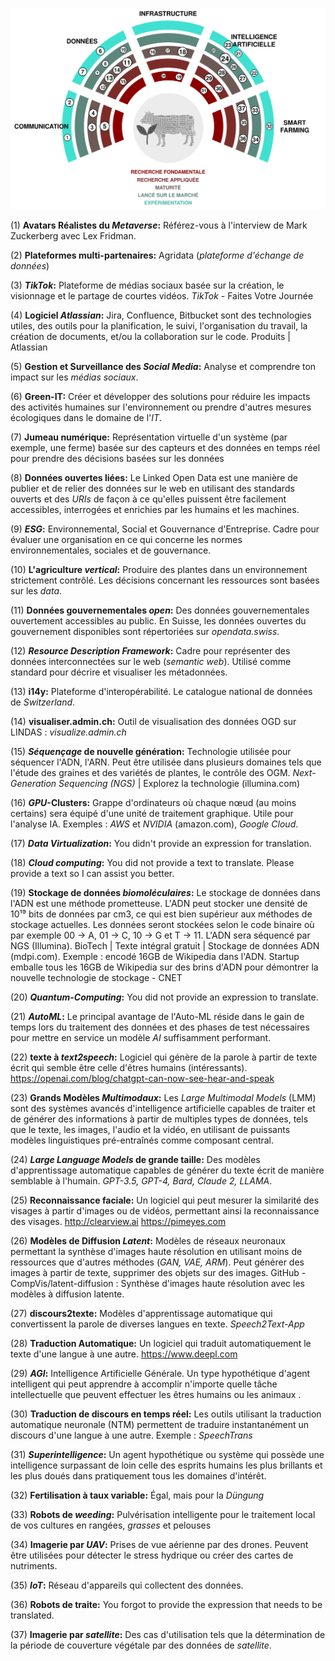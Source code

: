 ![](technology-radar.png)


(1) **Avatars Réalistes du *Metaverse*:** Référez-vous à l'interview de Mark Zuckerberg avec Lex Fridman.

(2) **Plateformes multi-partenaires:** Agridata (*plateforme d'échange de données*)

(3) ***TikTok*:** Plateforme de médias sociaux basée sur la création, le visionnage et le partage de courtes vidéos. *TikTok* - Faites Votre Journée

(4) **Logiciel *Atlassian*:** Jira, Confluence, Bitbucket sont des technologies utiles, des outils pour la planification, le suivi, l'organisation du travail, la création de documents, et/ou la collaboration sur le code. Produits | Atlassian

(5) **Gestion et Surveillance des *Social Media*:** Analyse et comprendre ton impact sur les *médias sociaux*.

(6) **Green-IT:** Créer et développer des solutions pour réduire les impacts des activités humaines sur l'environnement ou prendre d'autres mesures écologiques dans le domaine de l'*IT*.

(7) **Jumeau numérique:** Représentation virtuelle d'un système (par exemple, une ferme) basée sur des capteurs et des données en temps réel pour prendre des décisions basées sur les données

(8) **Données ouvertes liées:** Le Linked Open Data est une manière de publier et de relier des données sur le web en utilisant des standards ouverts et des *URIs* de façon à ce qu'elles puissent être facilement accessibles, interrogées et enrichies par les humains et les machines.

(9) ***ESG*:** Environnemental, Social et Gouvernance d'Entreprise. Cadre pour évaluer une organisation en ce qui concerne les normes environnementales, sociales et de gouvernance.

(10) **L'agriculture *vertical*:** Produire des plantes dans un environnement strictement contrôlé. Les décisions concernant les ressources sont basées sur les *data*.

(11) **Données gouvernementales *open*:** Des données gouvernementales ouvertement accessibles au public. En Suisse, les données ouvertes du gouvernement disponibles sont répertoriées sur *opendata.swiss*.

(12) ***Resource Description Framework*:** Cadre pour représenter des données interconnectées sur le web (*semantic web*). Utilisé comme standard pour décrire et visualiser les métadonnées.

(13) **i14y:** Plateforme d'interopérabilité. Le catalogue national de données de *Switzerland*.

(14) **visualiser.admin.ch:** Outil de visualisation des données OGD sur LINDAS : *visualize.admin.ch*

(15) ***Séquençage* de nouvelle génération:** Technologie utilisée pour séquencer l'ADN, l'ARN. Peut être utilisée dans plusieurs domaines tels que l'étude des graines et des variétés de plantes, le contrôle des OGM. *Next-Generation Sequencing (NGS)* | Explorez la technologie (illumina.com)

(16) ***GPU*-Clusters:** Grappe d'ordinateurs où chaque nœud (au moins certains) sera équipé d'une unité de traitement graphique. Utile pour l'analyse IA. Exemples : *AWS* et *NVIDIA* (amazon.com), *Google Cloud*.

(17) ***Data Virtualization*:** You didn't provide an expression for translation.

(18) ***Cloud computing*:** You did not provide a text to translate. Please provide a text so I can assist you better.

(19) **Stockage de données *biomoléculaires*:** Le stockage de données dans l'ADN est une méthode prometteuse. L'ADN peut stocker une densité de 10¹⁹ bits de données par cm3, ce qui est bien supérieur aux méthodes de stockage actuelles. Les données seront stockées selon le code binaire où par exemple 00 -> A, 01 -> C, 10 -> G et T -> 11. L'ADN sera séquencé par NGS (Illumina). BioTech | Texte intégral gratuit | Stockage de données ADN (mdpi.com). Exemple : encodé 16GB de Wikipedia dans l'ADN. Startup emballe tous les 16GB de Wikipedia sur des brins d'ADN pour démontrer la nouvelle technologie de stockage - CNET

(20) ***Quantum-Computing*:** You did not provide an expression to translate.

(21) ***AutoML*:** Le principal avantage de l'Auto-ML réside dans le gain de temps lors du traitement des données et des phases de test nécessaires pour mettre en service un modèle *AI* suffisamment performant.

(22) **texte à _text2speech_:** Logiciel qui génère de la parole à partir de texte écrit qui semble être celle d'êtres humains (intéressants). <https://openai.com/blog/chatgpt-can-now-see-hear-and-speak>

(23) **Grands Modèles *Multimodaux*:** Les *Large Multimodal Models* (LMM) sont des systèmes avancés d'intelligence artificielle capables de traiter et de générer des informations à partir de multiples types de données, tels que le texte, les images, l'audio et la vidéo, en utilisant de puissants modèles linguistiques pré-entraînés comme composant central.

(24) ***Large Language Models* de grande taille:** Des modèles d'apprentissage automatique capables de générer du texte écrit de manière semblable à l'humain. *GPT-3.5, GPT-4, Bard, Claude 2, LLAMA*.

(25) **Reconnaissance faciale:** Un logiciel qui peut mesurer la similarité des visages à partir d'images ou de vidéos, permettant ainsi la reconnaissance des visages. <http://clearview.ai> <https://pimeyes.com>

(26) **Modèles de Diffusion *Latent*:** Modèles de réseaux neuronaux permettant la synthèse d'images haute résolution en utilisant moins de ressources que d'autres méthodes (*GAN, VAE, ARM*). Peut générer des images à partir de texte, supprimer des objets sur des images. GitHub - CompVis/latent-diffusion : Synthèse d'images haute résolution avec les modèles à diffusion latente.

(27) **discours2texte:** Modèles d'apprentissage automatique qui convertissent la parole de diverses langues en texte. *Speech2Text-App*

(28) **Traduction Automatique:** Un logiciel qui traduit automatiquement le texte d'une langue à une autre. <https://www.deepl.com>

(29) ***AGI*:** Intelligence Artificielle Générale. Un type hypothétique d'agent intelligent qui peut apprendre à accomplir n'importe quelle tâche intellectuelle que peuvent effectuer les êtres humains ou les animaux .

(30) **Traduction de discours en temps réel:** Les outils utilisant la traduction automatique neuronale (NTM) permettent de traduire instantanément un discours d'une langue à une autre. Exemple : *SpeechTrans*

(31) ***Superintelligence*:** Un agent hypothétique ou système qui possède une intelligence surpassant de loin celle des esprits humains les plus brillants et les plus doués dans pratiquement tous les domaines d'intérêt.

(32) **Fertilisation à taux variable:** Égal, mais pour la *Düngung*

(33) **Robots de *weeding*:** Pulvérisation intelligente pour le traitement local de vos cultures en rangées, *grasses* et pelouses

(34) **Imagerie par *UAV*:** Prises de vue aérienne par des drones. Peuvent être utilisées pour détecter le stress hydrique ou créer des cartes de nutriments.

(35) ***IoT*:** Réseau d'appareils qui collectent des données.

(36) **Robots de traite:** You forgot to provide the expression that needs to be translated.

(37) **Imagerie par *satellite*:** Des cas d'utilisation tels que la détermination de la période de couverture végétale par des données de *satellite*.